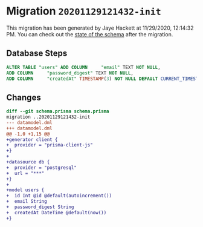 # Migration `20201129121432-init`

This migration has been generated by Jaye Hackett at 11/29/2020, 12:14:32 PM.
You can check out the [state of the schema](./schema.prisma) after the migration.

## Database Steps

```sql
ALTER TABLE "users" ADD COLUMN     "email" TEXT NOT NULL,
ADD COLUMN     "password_digest" TEXT NOT NULL,
ADD COLUMN     "createdAt" TIMESTAMP(3) NOT NULL DEFAULT CURRENT_TIMESTAMP
```

## Changes

```diff
diff --git schema.prisma schema.prisma
migration ..20201129121432-init
--- datamodel.dml
+++ datamodel.dml
@@ -1,0 +1,15 @@
+generator client {
+  provider = "prisma-client-js"
+}
+
+datasource db {
+  provider = "postgresql"
+  url = "***"
+}
+
+model users {
+  id Int @id @default(autoincrement())
+  email String
+  password_digest String
+  createdAt DateTime @default(now())
+}
```


